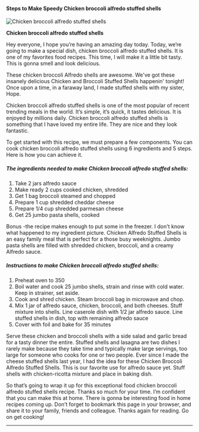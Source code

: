             

#### Steps to Make Speedy Chicken broccoli alfredo stuffed shells

![Chicken broccoli alfredo stuffed shells](https://img-global.cpcdn.com/recipes/ecb4bbcaed69021b/751x532cq70/chicken-broccoli-alfredo-stuffed-shells-recipe-main-photo.jpg)

**Chicken broccoli alfredo stuffed shells**

Hey everyone, I hope you’re having an amazing day today. Today, we’re going to make a special dish, chicken broccoli alfredo stuffed shells. It is one of my favorites food recipes. This time, I will make it a little bit tasty. This is gonna smell and look delicious.

These chicken broccoli Alfredo shells are awesome. We've got these insanely delicious Chicken and Broccoli Stuffed Shells happenin' tonight! Once upon a time, in a faraway land, I made stuffed shells with my sister, Hope.

Chicken broccoli alfredo stuffed shells is one of the most popular of recent trending meals in the world. It’s simple, it’s quick, it tastes delicious. It is enjoyed by millions daily. Chicken broccoli alfredo stuffed shells is something that I have loved my entire life. They are nice and they look fantastic.

To get started with this recipe, we must prepare a few components. You can cook chicken broccoli alfredo stuffed shells using 6 ingredients and 5 steps. Here is how you can achieve it.

##### The ingredients needed to make Chicken broccoli alfredo stuffed shells:

1.  Take 2 jars alfredo sauce
2.  Make ready 2 cups cooked chicken, shredded
3.  Get 1 bag broccoli steamed and chopped
4.  Prepare 1 cup shredded cheddar cheese
5.  Prepare 1/4 cup shredded parmesan cheese
6.  Get 25 jumbo pasta shells, cooked

Bonus -the recipe makes enough to put some in the freezer. I don't know what happened to my ingredient picture. Chicken Alfredo Stuffed Shells is an easy family meal that is perfect for a those busy weeknights. Jumbo pasta shells are filled with shredded chicken, broccoli, and a creamy Alfredo sauce.

##### Instructions to make Chicken broccoli alfredo stuffed shells:

1.  Preheat oven to 350
2.  Boil water and cook 25 jumbo shells, strain and rinse with cold water. Keep in strainer, set aside.
3.  Cook and shred chicken. Steam broccoli bag in microwave and chop.
4.  Mix 1 jar of alfredo sauce, chicken, broccoli, and both cheeses. Stuff mixture into shells. Line caserole dish with 1/2 jar alfredo sauce. Line stuffed shells in dish, top with remaining alfredo sauce
5.  Cover with foil and bake for 35 minutes

Serve these chicken and broccoli shells with a side salad and garlic bread for a tasty dinner the entire. Stuffed shells and lasagna are two dishes I rarely make because they take time and typically make large servings, too large for someone who cooks for one or two people. Ever since I made the cheese stuffed shells last year, I had the idea for these Chicken Broccoli Alfredo Stuffed Shells. This is our favorite use for alfredo sauce yet. Stuff shells with chicken-ricotta mixture and place in baking dish.

So that’s going to wrap it up for this exceptional food chicken broccoli alfredo stuffed shells recipe. Thanks so much for your time. I’m confident that you can make this at home. There is gonna be interesting food in home recipes coming up. Don’t forget to bookmark this page in your browser, and share it to your family, friends and colleague. Thanks again for reading. Go on get cooking!

* * *